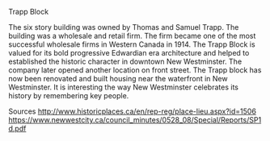 Trapp Block

The six story building was owned by Thomas and Samuel Trapp. The building was a wholesale and retail firm. The firm became one of the most successful wholesale firms in Western Canada in 1914. The Trapp Block is valued for its bold progressive Edwardian era architecture and helped to  established the historic character in downtown New Westminster. The company later opened another location on front street.
The Trapp block has now been renovated and built housing near the waterfront in New Westminster. It is interesting the way New Westminster celebrates its history by remembering key people.


Sources 
http://www.historicplaces.ca/en/rep-reg/place-lieu.aspx?id=1506
https://www.newwestcity.ca/council_minutes/0528_08/Special/Reports/SP1d.pdf

